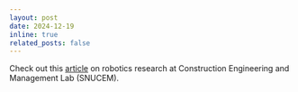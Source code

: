 ```yaml
---
layout: post
date: 2024-12-19
inline: true
related_posts: false
---
```


Check out this [article](https://webzine-eng.snu.ac.kr/web/snu_en/vol08_test/inno08_6.php) on robotics research at Construction Engineering and Management Lab (SNUCEM).